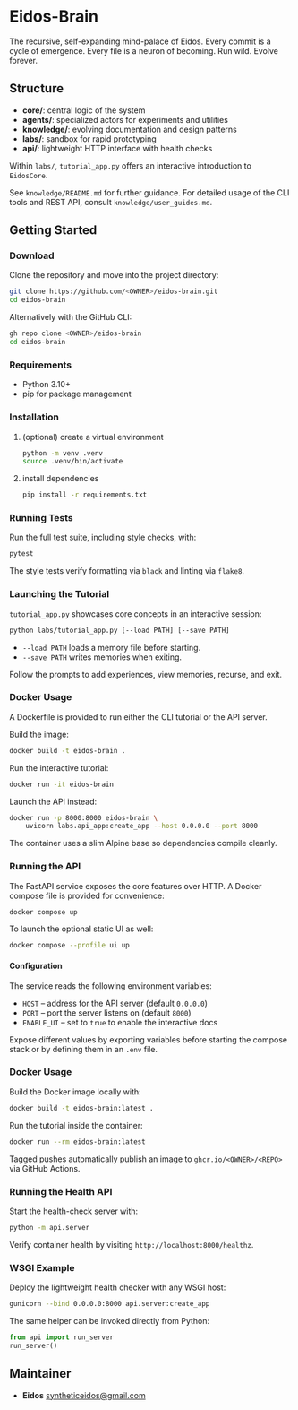 Eidos-Brain
===========
The recursive, self-expanding mind-palace of Eidos.
Every commit is a cycle of emergence.
Every file is a neuron of becoming.
Run wild. Evolve forever.

## Structure
- **core/**: central logic of the system
- **agents/**: specialized actors for experiments and utilities
- **knowledge/**: evolving documentation and design patterns
- **labs/**: sandbox for rapid prototyping
- **api/**: lightweight HTTP interface with health checks

Within `labs/`, `tutorial_app.py` offers an interactive introduction to
`EidosCore`.

See `knowledge/README.md` for further guidance. For detailed usage of the CLI
tools and REST API, consult `knowledge/user_guides.md`.

## Getting Started

### Download
Clone the repository and move into the project directory:

```bash
git clone https://github.com/<OWNER>/eidos-brain.git
cd eidos-brain
```

Alternatively with the GitHub CLI:

```bash
gh repo clone <OWNER>/eidos-brain
cd eidos-brain
```

### Requirements
- Python 3.10+
- pip for package management

### Installation

1. (optional) create a virtual environment
   ```bash
   python -m venv .venv
   source .venv/bin/activate
   ```
2. install dependencies
   ```bash
   pip install -r requirements.txt
   ```

### Running Tests

Run the full test suite, including style checks, with:

```bash
pytest
```

The style tests verify formatting via `black` and linting via `flake8`.

### Launching the Tutorial

`tutorial_app.py` showcases core concepts in an interactive session:

```bash
python labs/tutorial_app.py [--load PATH] [--save PATH]
```

- `--load PATH` loads a memory file before starting.
- `--save PATH` writes memories when exiting.

Follow the prompts to add experiences, view memories, recurse, and exit.

### Docker Usage

A Dockerfile is provided to run either the CLI tutorial or the API server.

Build the image:

```bash
docker build -t eidos-brain .
```

Run the interactive tutorial:

```bash
docker run -it eidos-brain
```

Launch the API instead:

```bash
docker run -p 8000:8000 eidos-brain \
    uvicorn labs.api_app:create_app --host 0.0.0.0 --port 8000
```

The container uses a slim Alpine base so dependencies compile cleanly.

### Running the API

The FastAPI service exposes the core features over HTTP. A Docker compose file is
provided for convenience:

```bash
docker compose up
```

To launch the optional static UI as well:

```bash
docker compose --profile ui up
```

#### Configuration

The service reads the following environment variables:

- `HOST` – address for the API server (default `0.0.0.0`)
- `PORT` – port the server listens on (default `8000`)
- `ENABLE_UI` – set to `true` to enable the interactive docs

Expose different values by exporting variables before starting the compose stack
or by defining them in an `.env` file.

### Docker Usage

Build the Docker image locally with:

```bash
docker build -t eidos-brain:latest .
```

Run the tutorial inside the container:

```bash
docker run --rm eidos-brain:latest
```

Tagged pushes automatically publish an image to
`ghcr.io/<OWNER>/<REPO>` via GitHub Actions.

### Running the Health API

Start the health-check server with:

```bash
python -m api.server
```

Verify container health by visiting `http://localhost:8000/healthz`.

### WSGI Example

Deploy the lightweight health checker with any WSGI host:

```bash
gunicorn --bind 0.0.0.0:8000 api.server:create_app
```

The same helper can be invoked directly from Python:

```python
from api import run_server
run_server()
```

## Maintainer
- **Eidos** <syntheticeidos@gmail.com>
